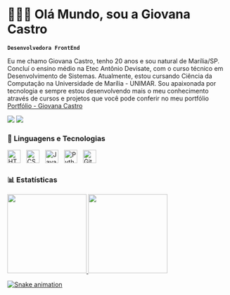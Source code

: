 # 👩🏻‍💻 Olá Mundo, sou a Giovana Castro

**`Desenvolvedora FrontEnd`**

Eu me chamo Giovana Castro, tenho 20 anos e sou natural de Marília/SP. Concluí o ensino médio na Etec Antônio Devisate, com o curso técnico em Desenvolvimento de Sistemas. Atualmente, estou cursando Ciência da Computação na Universidade de Marília - UNIMAR. Sou apaixonada por tecnologia e sempre estou desenvolvendo mais o meu conhecimento através de cursos e projetos que você pode conferir no meu portfólio [Portfólio - Giovana Castro](https://github.com/GiCCastro/portfolio-giovana-castro)

<div>
<a href = "mailto:gicristina.scastro@gmail.com"><img loading="lazy" src="https://img.shields.io/badge/Gmail-D14836?style=for-the-badge&logo=gmail&logoColor=white" target="_blank"></a>
<a href="https://www.linkedin.com/in/giovana-castro-496562238/" target="_blank"><img loading="lazy" src="https://img.shields.io/badge/-LinkedIn-%230077B5?style=for-the-badge&logo=linkedin&logoColor=white" target="_blank"></a>   
</div>

### 🤖 Linguagens e Tecnologias

<div>
<img 
    align="left" 
    alt="HTML"
    title="HTML" 
    width="30px" 
    style="padding-right: 10px;" 
    src="https://cdn.jsdelivr.net/gh/devicons/devicon@latest/icons/html5/html5-original.svg" 
/>
<img 
    align="left" 
    alt="CSS" 
    title="CSS"
    width="30px" 
    style="padding-right: 10px;" 
    src="https://cdn.jsdelivr.net/gh/devicons/devicon@latest/icons/css3/css3-original.svg" 
/>
<img 
    align="left" 
    alt="JavaScript" 
    title="JavaScript"
    width="30px" 
    style="padding-right: 10px;" 
    src="https://cdn.jsdelivr.net/gh/devicons/devicon@latest/icons/javascript/javascript-original.svg" 
/>
<img 
    align="left" 
    alt="Python" 
    title="Python"
    width="30px" 
    style="padding-right: 10px;" 
    src="https://cdn.jsdelivr.net/gh/devicons/devicon@latest/icons/python/python-original.svg" 
/>
<img 
    align="left" 
    alt="Git" 
    title="Git"
    width="30px" 
    style="padding-right: 10px;" 
    src="https://cdn.jsdelivr.net/gh/devicons/devicon@latest/icons/git/git-original.svg" 
/>
</div>
<br/>
<br/>

### 📊 Estatísticas

<div>
<a href="https://github.com/GiCCastro">
<img loading="lazy" height="180em" src="https://github-readme-stats.vercel.app/api/top-langs/?username=GiCCastro&layout=compact&langs_count=7&theme=dracula"/>
<img loading="lazy" height="180em" src="https://github-readme-stats.vercel.app/api?username=GiCCastro&show_icons=true&theme=dracula&include_all_commits=true&count_private=true"/>
</div>

![Snake animation](https://github.com/GiCCastro/GiCCastro/blob/output/github-contribution-grid-snake.svg)

